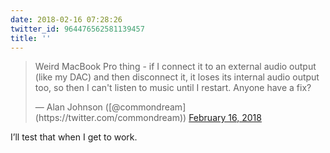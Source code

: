 ```yaml
---
date: 2018-02-16 07:28:26
twitter_id: 964476562581139457
title: ''
---
```


<blockquote class="twitter-tweet"><p lang="en" dir="ltr">Weird MacBook Pro thing - if I connect it to an external audio output (like my DAC) and then disconnect it, it loses its internal audio output too, so then I can&#39;t listen to music until I restart. Anyone have a fix?</p>&mdash; Alan Johnson ([@commondream](https://twitter.com/commondream)) <a href="https://twitter.com/commondream/status/964474265717309440?ref_src=twsrc%5Etfw">February 16, 2018</a></blockquote>
<script async src="https://platform.twitter.com/widgets.js" charset="utf-8"></script>

I’ll test that when I get to work.
